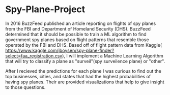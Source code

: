 # Spy-Plane-Project

In 2016 BuzzFeed published an article reporting on flights of spy planes from the FBI and Department of Homeland Security (DHS). BuzzFeed determined that it should be possible to train a ML algorithm to find government spy planes based on flight patterns that resemble those operated by the FBI and DHS. Based off of flight pattern data from  Kaggle( https://www.kaggle.com/jboysen/spy-plane-finder?select=faa_registration.csv), I will implement a Machine Learning Algorithm that will try to classify a plane as "surveil"(spy surveilence plane) or "other". 

After I recieved the predictions for each plane I was curious to find out the top businesses, cities, and states that had the highest probabilities of having spy planes. Their are provided visualizations that help to give insight to those questions.

